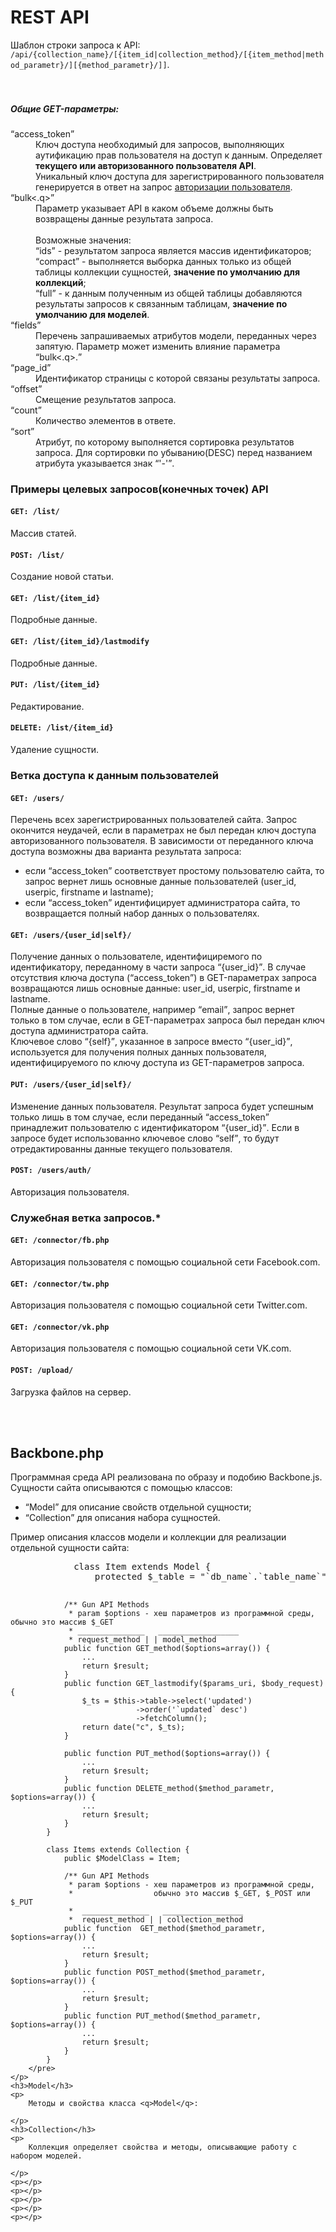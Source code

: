 ﻿<h1>REST API</h1>
<p>
	Шаблон строки запроса к API: <code>/api/{collection_name}/[{item_id|collection_method}/[{item_method|method_parametr}/][{method_parametr}/]]</code>.<br>
	<br><br>
	<h5>Общие GET-параметры:</h5>
	<dl>
		<dt><q>access_token</q></dt>
			<dd>
				Ключ доступа необходимый для запросов, выполняющих аутификацию прав пользователя на доступ к данным. Определяет <b>текущего или авторизованного пользователя API</b>.<br>
				Уникальный ключ доступа для зарегистрированного пользователя генерируется в ответ на запрос <a href="#post-users-auth">авторизации пользователя</a>.
			</dd>
		<dt class="request__param_name"><q>bulk<.q></dt>
			<dd class="request__param_description">
				Параметр указывает API в каком объеме должны быть возвращены данные результата запроса.
				<br><br>
				Возможные значения:<br>
				<q>ids</q> - результатом запроса является массив идентификаторов;<br>
				<q>compact</q> - выполняется выборка данных только из общей таблицы коллекции сущностей, <strong>значение по умолчанию для коллекций</strong>;<br>
                <q>full</q> - к данным полученным из общей таблицы добавляются результаты запросов к связанным таблицам, <strong>значение по умолчанию для моделей</strong>.<br>
			</dd>
		<dt><q>fields</q></dt>
			<dd>Перечень запрашиваемых атрибутов модели, переданных через запятую. Параметр может изменить влияние параметра <q>bulk<.q>.</dd>
		<dt class="request__param_name"><q>page_id</q></dt>
			<dd class="request__param_description">Идентификатор страницы с которой связаны результаты запроса.</dd>
		<dt class="request__param_name"><q>offset</q></dt>
			<dd class="request__param_description">Смещение результатов запроса.</dd>
		<dt class="request__param_name"><q>count</q></dt>
			<dd class="request__param_description">Количество элементов в ответе.</dd>
		<dt class="request__param_name"><q>sort</q></dt>
			<dd class="request__param_description">Атрибут, по которому выполняется сортировка результатов запроса. Для сортировки по убыванию(DESC) перед названием атрибута указывается знак <q>'-'</q>.</dd>
	</dl>
	<h3>Примеры целевых запросов(конечных точек) API</h3>
	<p>
		<h4><code>GET: /list/</code></h4>
		<p>Массив статей.</p>
		<h4><code>POST: /list/</code></h4>
		<p>Создание новой статьи.</p>
		<h4><code>GET: /list/{item_id}</code></h4>
		<p>Подробные данные.</p>
		<h4><code>GET: /list/{item_id}/lastmodify</code></h4>
		<p>Подробные данные.</p>
		<h4><code>PUT: /list/{item_id}</code></h4>
		<p>Редактирование.</p>
		<h4><code>DELETE: /list/{item_id}</code></h4>
		<p>Удаление сущности.</p>
	</p>
	<h3>Ветка доступа к данным пользователей</h3>
	<p>
		<h4><code>GET: /users/</code></h4>
		<p>Перечень всех зарегистрированных пользователей сайта. Запрос окончится неудачей, если в параметрах не был передан ключ доступа авторизованного пользователя. В зависимости от переданного ключа доступа возможны два варианта результата запроса: 
			<ul>
				<li>если <q>access_token</q> соответствует простому пользователю сайта, то запрос вернет лишь основные данные пользователей (user_id, userpic, firstname и lastname);</li>
				<li>если <q>access_token</q> идентифицирует администратора сайта, то возвращается полный набор данных о пользователях.</li>
			</ul>
		</p>
		<h4><code>GET: /users/{user_id|self}/</code></h4>
		<p>
			Получение данных о пользователе, идентифициремого по идентификатору, переданному в части запроса <q>{user_id}</q>. В случае отсутствия ключа доступа (<q>access_token</q>) в GET-параметрах запроса возвращаются лишь основные данные: user_id, userpic, firstname и lastname.<br>
			Полные данные о пользователе, например <q>email</q>, запрос вернет только в том случае, если в GET-параметрах запроса был передан ключ доступа администратора сайта.<br>
			Ключевое слово <q>{self}</q>, указанное в запросе вместо <q>{user_id}</q>, используется для получения полных данных пользователя, идентифицируемого по ключу доступа из GET-параметров запроса.
		</p>
		<h4><code>PUT: /users/{user_id|self}/</code></h4>
		<p>Изменение данных пользователя. Результат запроса будет успешным только лишь в том случае, если переданный <q>access_token</q> принадлежит пользователю с идентификатором <q>{user_id}</q>. Если в запросе будет использованно ключевое слово <q>self</q>, то будут отредактированны данные текущего пользователя.</p>
		<h4><code>POST: /users/auth/</code></h4>
		<p>Авторизация пользователя.</p>
	</p>
	<h3>Служебная ветка запросов.*</h3>
	<p>
		<h4><code>GET: /connector/fb.php</code></h4>
		<p>Авторизация пользователя с помощью социальной сети Facebook.com.</p>
		<h4><code>GET: /connector/tw.php</code></h4>
		<p>Авторизация пользователя с помощью социальной сети Twitter.com.</p>
		<h4><code>GET: /connector/vk.php</code></h4>
		<p>Авторизация пользователя с помощью социальной сети VK.com.</p>
		<h4><code>POST: /upload/</code></h4>
		<p>Загрузка файлов на сервер.</p>
	</p>
	<br><br>
	<h2>Backbone.php</h2>
	Программная среда API реализована по образу и подобию Backbone.js.<br>
	Сущности сайта описываются с помощью классов:
	<ul>
		<li><q>Model</q> для описание свойств отдельной сущности;</li>
		<li><q>Collection</q> для описания набора сущностей.</li>
	</ul>
	<p>
		Пример описания классов модели и коллекции для реализации отдельной сущности сайта:<br>
		<pre>
			class Item extends Model {
				protected $_table = "`db_name`.`table_name`";
				
				/** Gun API Methods
				 * param $options - хеш параметров из программной среды, обычно это массив $_GET
				 * _______________   __________________
				 * request_method | | model_method
				public function GET_method($options=array()) {
					...
					return $result;
				}
				public function GET_lastmodify($params_uri, $body_request) {
					$_ts = $this->table->select('updated')
								->order('`updated` desc')
								->fetchColumn();
					return date("c", $_ts);
				}
				
				public function PUT_method($options=array()) {
					...
					return $result;
				}
				public function DELETE_method($method_parametr, $options=array()) {
					...
					return $result;
				}
			}
			
			class Items extends Collection {
				public $ModelClass = Item;
				
				/** Gun API Methods
				 * param $options - хеш параметров из программной среды,
				 *                  обычно это массив $_GET, $_POST или $_PUT
				 *  _______________   __________________
				 *  request_method | | collection_method
				public function  GET_method($method_parametr, $options=array()) {
					...
					return $result;
				}
				public function POST_method($method_parametr, $options=array()) {
					...
					return $result;
				}
				public function PUT_method($method_parametr, $options=array()) {
					...
					return $result;
				}
			}
		</pre>
	</p>
	<h3>Model</h3>
	<p>
		Методы и свойства класса <q>Model</q>:
		
	</p>
	<h3>Collection</h3>
	<p>
		Коллекция определяет свойства и методы, описывающие работу с набором моделей.
		
	</p>
	<p></p>
	<p></p>
	<p></p>
	<p></p>
	<p></p>
</p>